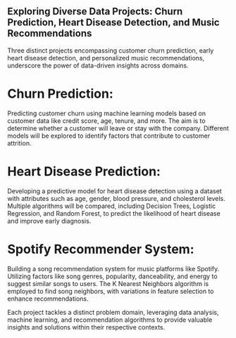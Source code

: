 ## Exploring Diverse Data Projects: Churn Prediction, Heart Disease Detection, and Music Recommendations

Three distinct projects encompassing customer churn prediction, early heart disease detection, and personalized music recommendations, underscore the power of data-driven insights across domains.

# Churn Prediction:
Predicting customer churn using machine learning models based on customer data like credit score, age, tenure, and more. The aim is to determine whether a customer will leave or stay with the company. Different models will be explored to identify factors that contribute to customer attrition.

# Heart Disease Prediction:
Developing a predictive model for heart disease detection using a dataset with attributes such as age, gender, blood pressure, and cholesterol levels. Multiple algorithms will be compared, including Decision Trees, Logistic Regression, and Random Forest, to predict the likelihood of heart disease and improve early diagnosis.

# Spotify Recommender System:
Building a song recommendation system for music platforms like Spotify. Utilizing factors like song genres, popularity, danceability, and energy to suggest similar songs to users. The K Nearest Neighbors algorithm is employed to find song neighbors, with variations in feature selection to enhance recommendations.

Each project tackles a distinct problem domain, leveraging data analysis, machine learning, and recommendation algorithms to provide valuable insights and solutions within their respective contexts.
